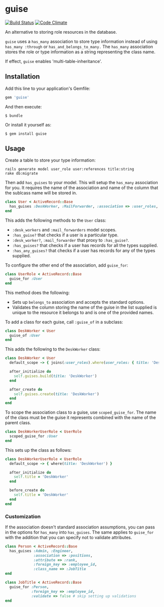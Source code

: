 # guise

[![Build Status](https://travis-ci.org/ecbypi/guise.png?branch=master)](https://travis-ci.org/ecbypi/guise)
[![Code Climate](https://codeclimate.com/github/ecbypi/guise.png)](https://codeclimate.com/github/ecbypi/guise)


An alternative to storing role resources in the database.

`guise` uses a `has_many` association to store type information instead of
using `has_many :through` or `has_and_belongs_to_many.` The `has_many` association
stores the role or type information as a string representing the class name.

If effect, `guise` enables 'multi-table-inheritance'.

## Installation

Add this line to your application's Gemfile:

```ruby
gem 'guise'
```

And then execute:

```
$ bundle
```

Or install it yourself as:

```
$ gem install guise
```


## Usage

Create a table to store your type information:

```
rails generate model user_role user:references title:string
rake db:migrate
```

Then add `has_guises` to your model. This will setup the `has_many` association
for you. It requires the name of the association and name of the column that
the sublcass name will be stored in.

```ruby
class User < ActiveRecord::Base
  has_guises :DeskWorker, :MailForwarder, :association => :user_roles, :attribute => :title
end
```

This adds the following methods to the `User` class:
* `:desk_workers` and `:mail_forwarders` model scopes.
* `:has_guise?` that checks if a user is a particular type.
* `:desk_worker?`, `:mail_forwarder` that proxy to `:has_guise?`.
* `:has_guises?` that checks if a user has records for all the types supplied.
* `:has_any_guises?` that checks if a user has records for any of the types supplied.

To configure the other end of the association, add `guise_for`:

```ruby
class UserRole < ActiveRecord::Base
  guise_for :User
end
```

This method does the following:
* Sets up `belongs_to` association and accepts the standard options.
* Validates the column storing the name of the guise in the list supplied is
  unique to the resource it belongs to and is one of the provided names.

To add a class for each guise, call `:guise_of` in a subclass:

```ruby
class DeskWorker < User
  guise_of :User
end
```

This adds the following to the `DeskWorker` class:

```ruby
class DeskWorker < User
  default_scope -> { joins(:user_roles).where(user_roles: { title: 'DeskWorker'}) }

  after_initialize do
    self.guises.build(title: 'DeskWorker')
  end

  after_create do
    self.guises.create(title: 'DeskWorker')
  end
end
```

To scope the association class to a guise, use `scoped_guise_for`. The name of
the class must be the guise it represents combined with the name of the parent
class.

```ruby
class DeskWorkerUserRole < UserRole
  scoped_guise_for :User
end
```

This sets up the class as follows:

```ruby
class DeskWorkerUserRole < UserRole
  default_scope -> { where(title: 'DeskWorker') }

  after_initialize do
    self.title = 'DeskWorker'
  end

  before_create do
    self.title = 'DeskWorker'
  end
end
```

### Customization

If the association doesn't standard association assumptions, you can pass in
the options for `has_many` into `has_guises`. The same applies to `guise_for`
with the addition that you can specify not to validate attributes.

```ruby
class Person < ActiveRecord::Base
  has_guises :Admin, :Engineer,
             :association => :positions,
             :attribute => :rank,
             :foreign_key => :employee_id,
             :class_name => :JobTitle
end

class JobTitle < ActiveRecord::Base
  guise_for :Person,
            :foreign_key => :employee_id,
            :validate => false # skip setting up validations
end
```
